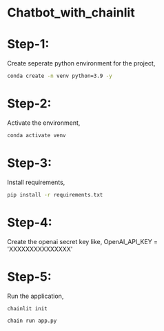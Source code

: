 # Chatbot_with_chainlit

# Step-1:
Create seperate python environment for the project,
```bash
conda create -n venv python=3.9 -y
```

# Step-2:
Activate the environment,
```bash
conda activate venv
```

# Step-3:
Install requirements,
```bash
pip install -r requirements.txt
```

# Step-4:
Create the openai secret key like,
OpenAI_API_KEY = 'XXXXXXXXXXXXXXX'

# Step-5:
Run the application,
```bash
chainlit init
```

```bash
chain run app.py
```